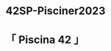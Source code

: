 # 42SP-Pisciner2023

<h1> 「 Piscina 42 」 </h1>

<p align=center ><img href='https://www.google.com/url?sa=i&url=https%3A%2F%2Fwww.42sp.org.br%2F&psig=AOvVaw0RNaBx6A_lmYXVq7I7N9Yi&ust=1693400499535000&source=images&cd=vfe&opi=89978449&ved=0CA4QjRxqFwoTCMDDl9H2gYEDFQAAAAAdAAAAABAE'></p>
